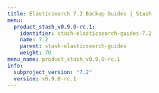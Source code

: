 ```yaml
---
title: Elasticsearch 7.2 Backup Guides | Stash
menu:
  product_stash_v0.9.0-rc.1:
    identifier: stash-elasticsearch-guides-7.2
    name: 7.2
    parent: stash-elasticsearch-guides
    weight: 70
menu_name: product_stash_v0.9.0-rc.1
info:
  subproject_version: "7.2"
  version: v0.9.0-rc.1
---
```


